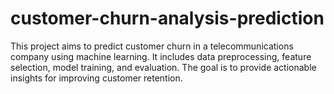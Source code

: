 # customer-churn-analysis-prediction
This project aims to predict customer churn in a telecommunications company using machine learning. It includes data preprocessing, feature selection, model training, and evaluation. The goal is to provide actionable insights for improving customer retention.
